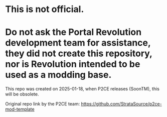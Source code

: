 # This is not official.
# Do not ask the Portal Revolution development team for assistance, they did not create this repository, nor is Revolution intended to be used as a modding base.
This repo was created on 2025-01-18, when P2CE releases (SoonTM), this will be obsolete.

Original repo link by the P2CE team: https://github.com/StrataSource/p2ce-mod-template
